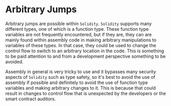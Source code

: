 # Arbitrary Jumps

Arbitrary jumps are possible within `Solidity`. `Solidity` supports many different types, one of which is a function type. These function type variables are not frequently encountered, but if they are, they can are mainly found within assembly code in making arbitrary manipulations to variables of these types. In that case, they could be used to change the control flow to switch to an arbitrary location in the code. This is something to be paid attention to and from a development perspective something to be avoided.

Assembly in general is very tricky to use and it bypasses many security aspects of `Solidity` such as type safety, so it's best to avoid the use of assembly if possible and definitely to avoid the use of function type variables and making arbitrary changes to it. This is because that could result in changes to control flow that is unexpected by the developers or the smart contract auditors.
